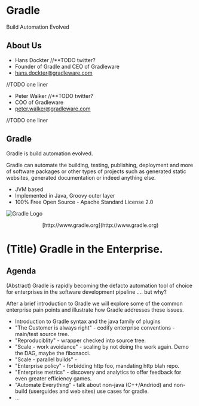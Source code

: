 # Gradle

Build Automation Evolved

## About Us

* Hans Dockter //**TODO twitter?
* Founder of Gradle and CEO of Gradleware
* hans.dockter@gradleware.com

//TODO one liner

* Peter Walker //**TODO twitter?
* COO of Gradleware
* peter.walker@gradleware.com

//TODO one liner 

## Gradle

Gradle is build automation evolved. 

Gradle can automate the building, testing, publishing, deployment and more of software packages or other types of projects such as generated static websites, generated documentation or indeed anything else.

* JVM based
* Implemented in Java, Groovy outer layer
* 100% Free Open Source - Apache Standard License 2.0

![Gradle Logo](img/gradle.png)
<p style="text-align: center">[http://www.gradle.org](http://www.gradle.org)</p>

# (Title) Gradle in the Enterprise.
## Agenda
(Abstract) Gradle is rapidly becoming the defacto automation tool of choice for enterprises in the software development pipeline .... but why?

After a brief introduction to Gradle we will explore some of the common enterprise pain points and illustrate how Gradle addresses these issues.

* Introduction to Gradle syntax and the java family of plugins 
* "The Customer is always right" - codify enterprise conventions - main/test source tree.
* "Reproduciblity" - wrapper checked into source tree.
* "Scale - work avoidance" - scaling by not doing the work again. Demo the DAG, maybe the fibonacci.
* "Scale - parallel builds" - 
* "Enterprise policy" - forbidding http foo, mandating http blah repo.
* "Enterprise metrics" - discovery and analytics to offer feedback for even greater efficiency games.
* "Automate Everything" - talk about non-java (C++/Andriod) and non-build (userguides and web sites) use cases for gradle. 
* ...
